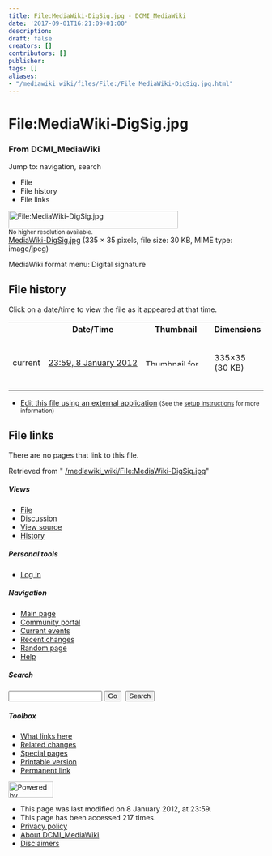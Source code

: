 ```yaml
---
title: File:MediaWiki-DigSig.jpg - DCMI_MediaWiki
date: '2017-09-01T16:21:09+01:00'
description: 
draft: false
creators: []
contributors: []
publisher: 
tags: []
aliases:
- "/mediawiki_wiki/files/File:/File_MediaWiki-DigSig.jpg.html"
---
```


<a id="top"></a>
# File:MediaWiki-DigSig.jpg

### From DCMI\_MediaWiki

Jump to: navigation, search
<!-- start content -->
- File
- File history
- File links

 [<img alt="File:MediaWiki-DigSig.jpg" src="/images/c/c7/MediaWiki-DigSig.jpg" width="335" height="35">](/mediawiki_wiki/files/MediaWiki-DigSig.jpg)  
<small>No higher resolution available.</small>  
 [MediaWiki-DigSig.jpg](/images/c/c7/MediaWiki-DigSig.jpg)‎ (335 × 35 pixels, file size: 30 KB, MIME type: image/jpeg)

MediaWiki format menu: Digital signature

<!-- 
NewPP limit report
Preprocessor node count: 1/1000000
Post-expand include size: 0/2097152 bytes
Template argument size: 0/2097152 bytes
Expensive parser function count: 0/100
-->
## File history

Click on a date/time to view the file as it appeared at that time.

<table class="wikitable filehistory">
  <tr>
    <td></td>
    <th>Date/Time</th>
    <th>Thumbnail</th>
    <th>Dimensions</th>
    <th>User</th>
    <th>Comment</th>
  </tr>
  <tr>
    <td>current</td>
    <td class="filehistory-selected" style="white-space: nowrap;"><a href="/mediawiki_wiki/files/MediaWiki-DigSig.jpg">23:59, 8 January 2012</a></td>
    <td><a href="/images/c/c7/MediaWiki-DigSig.jpg"><img alt="Thumbnail for version as of 23:59, 8 January 2012" src="/images/c/c7/MediaWiki-DigSig.jpg" width="120" height="13"></a></td>
    <td>335×35 <span style="white-space: nowrap;">(30 KB)</span>
    </td>
    <td>
      <a href="/index.php?title=User:StuartSutton&amp;action=edit&amp;redlink=1" class="new mw-userlink" title="User:StuartSutton (page does not exist)">StuartSutton</a> <span style="white-space: nowrap;"> <span class="mw-usertoollinks">(<a href="/index.php?title=User_talk:StuartSutton&amp;action=edit&amp;redlink=1" class="new" title="User talk:StuartSutton (page does not exist)">Talk</a> | <a href="/index.php/Special:Contributions/StuartSutton" title="Special:Contributions/StuartSutton">contribs</a>)</span></span>
    </td>
    <td> <span class="comment">(MediaWiki format menu: Digital signature)</span>
    </td>
  </tr>
</table>

  

- [Edit this file using an external application](/index.php?title=File:MediaWiki-DigSig.jpg&action=edit&externaledit=true&mode=file "File:MediaWiki-DigSig.jpg") <small>(See the <a href="http://www.mediawiki.org/wiki/Manual:External_editors" class="external text" rel="nofollow">setup instructions</a> for more information)</small>

## File links

There are no pages that link to this file.

Retrieved from " [/mediawiki_wiki/File:MediaWiki-DigSig.jpg](/mediawiki_wiki/files/File:/File:MediaWiki-DigSig.jpg.html)"

<!-- end content -->

##### Views

- [File](/mediawiki_wiki/files/File:/File:MediaWiki-DigSig.jpg.html "View the file page [c]")
- [Discussion](/index.php?title=File_talk:MediaWiki-DigSig.jpg&action=edit&redlink=1 "Discussion about the content page [t]")
- [View source](/index.php?title=File:MediaWiki-DigSig.jpg&action=edit "This page is protected.
You can view its source [e]")
- [History](/index.php?title=File:MediaWiki-DigSig.jpg&action=history "Past revisions of this page [h]")

##### Personal tools

- [Log in](/index.php?title=Special:UserLogin&returnto=File:MediaWiki-DigSig.jpg "You are encouraged to log in; however, it is not mandatory [o]")

<script type="text/javascript"> if (window.isMSIE55) fixalpha(); </script>

##### Navigation

- [Main page](/index.php/Main_Page "Visit the main page [z]")
- [Community portal](/index.php/DCMI_MediaWiki:Community_portal "About the project, what you can do, where to find things")
- [Current events](/index.php/DCMI_MediaWiki:Current_events "Find background information on current events")
- [Recent changes](/index.php/Special:RecentChanges "The list of recent changes in the wiki [r]")
- [Random page](/index.php/Special:Random "Load a random page [x]")
- [Help](/index.php/Help:Contents "The place to find out")

##### <label for="searchInput">Search</label>

<form action="/index.php" id="searchform">
				<input type="hidden" name="title" value="Special:Search">
				<input id="searchInput" title="Search DCMI_MediaWiki" accesskey="f" type="search" name="search">
				<input type="submit" name="go" class="searchButton" id="searchGoButton" value="Go" title="Go to a page with this exact name if exists"> 
				<input type="submit" name="fulltext" class="searchButton" id="mw-searchButton" value="Search" title="Search the pages for this text">
			</form>

##### Toolbox

- [What links here](/index.php/Special:WhatLinksHere/File:MediaWiki-DigSig.jpg "List of all wiki pages that link here [j]")
- [Related changes](/index.php/Special:RecentChangesLinked/File:MediaWiki-DigSig.jpg "Recent changes in pages linked from this page [k]")
- [Special pages](/index.php/Special:SpecialPages "List of all special pages [q]")
- [Printable version](/index.php?title=File:MediaWiki-DigSig.jpg&printable=yes "Printable version of this page [p]")
- [Permanent link](/index.php?title=File:MediaWiki-DigSig.jpg&oldid=2164 "Permanent link to this revision of the page")

<!-- end of the left (by default at least) column -->

 [<img src="/skins/common/images/poweredby_mediawiki_88x31.png" height="31" width="88" alt="Powered by MediaWiki">](http://www.mediawiki.org/)

- This page was last modified on 8 January 2012, at 23:59.
- This page has been accessed 217 times.
- [Privacy policy](/index.php/DCMI_MediaWiki:Privacy_policy "DCMI MediaWiki:Privacy policy")
- [About DCMI\_MediaWiki](/index.php/DCMI_MediaWiki:About "DCMI MediaWiki:About")
- [Disclaimers](/index.php/DCMI_MediaWiki:General_disclaimer "DCMI MediaWiki:General disclaimer")

<script>if (window.runOnloadHook) runOnloadHook();</script><!-- Served in 0.452 secs. -->

